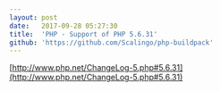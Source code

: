 ```yaml
---
layout:	post
date:	2017-09-28 05:27:30
title:	'PHP - Support of PHP 5.6.31'
github: 'https://github.com/Scalingo/php-buildpack'
---
```


[http://www.php.net/ChangeLog-5.php#5.6.31](http://www.php.net/ChangeLog-5.php#5.6.31)
